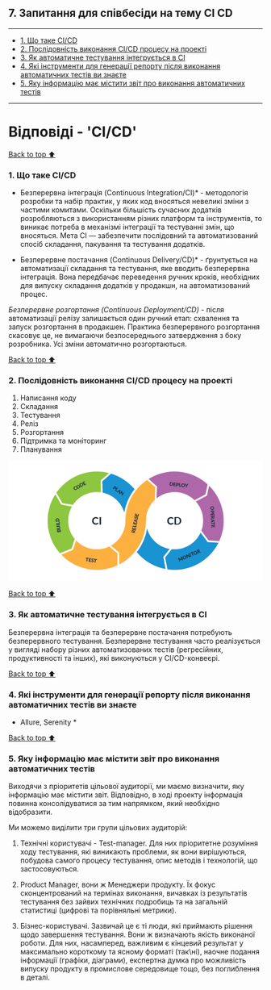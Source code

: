 ## **7. Запитання для співбесіди на тему CI CD**

---

- [1. Що таке CI/CD](#1-ci-cd)
- [2. Послідовність виконання CI/CD процесу на проекті](#2-cd)
- [3. Як автоматичне тестування інтегрується в CI](#3-ci)
- [4. Які інструменти для генерації репорту після виконання автоматичних тестів ви знаєте](#4)
- [5. Яку інформацію має містити звіт про виконання автоматичних тестів](#5)

---

# **Відповіді - 'CI/CD'**

[Back to top ⬆️](#7-ci-cd)
### 1. **Що таке CI/CD**
* Безперервна інтеграція (Continuous Integration/CI)* - методологія розробки та набір практик, у яких код вносяться невеликі зміни з частими комитами. Оскільки більшість сучасних додатків розробляються з використанням різних платформ та інструментів, то виникає потреба в механізмі інтеграції та тестуванні змін, що вносяться.
Мета CI — забезпечити послідовний та автоматизований спосіб складання, пакування та тестування додатків.

* Безперервне постачання (Continuous Delivery/CD)* - ґрунтується на автоматизації складання та тестування, яке вводить безперервна інтеграція. Вона передбачає переведення ручних кроків, необхідних для випуску складання додатків у продакшн, на автоматизований процес.

*Безперервне розгортання (Continuous Deployment/CD)* - після автоматизації релізу залишається один ручний етап: схвалення та запуск розгортання в продакшен. Практика безперервного розгортання скасовує це, не вимагаючи безпосереднього затвердження з боку розробника. Усі зміни автоматично розгортаються.


[Back to top ⬆️](#7-ci-cd)
### **2. Послідовність виконання CI/CD процесу на проекті**

1. Написання коду
2. Складання
3. Тестування
4. Реліз
5. Розгортання
6. Підтримка та моніторинг
7. Планування

![IMG](images/CI_CD.png)


[Back to top ⬆️](#7-ci-cd)
### **3. Як автоматичне тестування інтегрується в CI**
Безперервна інтеграція та безперервне постачання потребують безперервного тестування. Безперервне тестування часто реалізується у вигляді набору різних автоматизованих тестів (регресійних, продуктивності та інших), які виконуються у CI/CD-конвеєрі.


[Back to top ⬆️](#7-ci-cd)
### **4. Які інструменти для генерації репорту після виконання автоматичних тестів ви знаєте**
* Allure, Serenity *


[Back to top ⬆️](#7-ci-cd)
### **5. Яку інформацію має містити звіт про виконання автоматичних тестів**

Виходячи з пріоритетів цільової аудиторії, ми маємо визначити, яку інформацію має містити звіт. Відповідно, в ході проекту інформація повинна консолідуватися за тим напрямком, який необхідно відобразити.  

Ми можемо виділити три групи цільових аудиторій:

1. Технічні користувачі - Test-manager. Для них пріоритетне розуміння ходу тестування, які виникають проблеми, як вони вирішуються, побудова самого процесу тестування, опис методів і технологій, що застосовуються.  
 
2. Product Manager, вони ж Менеджери продукту. Їх фокус сконцентрований на термінах виконання, вичавках із результатів тестування без зайвих технічних подробиць та на загальній статистиці (цифрові та порівняльні метрики).  
 
3. Бізнес-користувачі. Зазвичай це є ті люди, які приймають рішення щодо завершення тестування. Вони ж визначають якість виконаної роботи. Для них, насамперед, важливим є кінцевий результат у максимально короткому та ясному форматі (так\ні), наочне подання інформації (графіки, діаграми), експертна думка про можливість випуску продукту в промислове середовище тощо, без поглиблення в деталі.  
